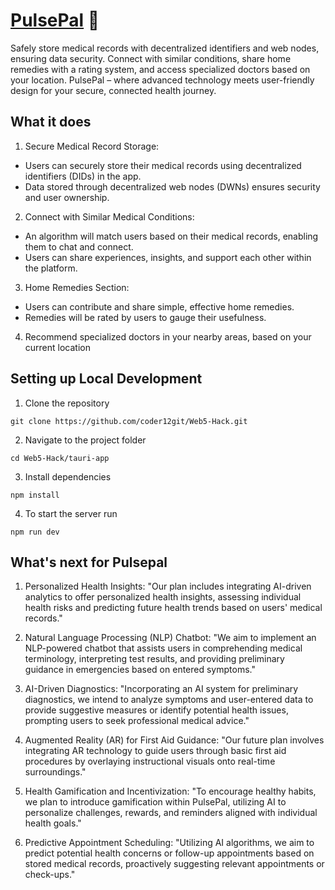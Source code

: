 # <a href="https://web5-hack-413v.vercel.app/">PulsePal</a> 🌟

Safely store medical records with decentralized identifiers and web nodes, ensuring data security. Connect with similar conditions, share home remedies with a rating system, and access specialized doctors based on your location. PulsePal – where advanced technology meets user-friendly design for your secure, connected health journey.

## What it does

1. Secure Medical Record Storage:
- Users can securely store their medical records using decentralized identifiers (DIDs) in the app.
- Data stored through decentralized web nodes (DWNs) ensures security and user ownership.

2. Connect with Similar Medical Conditions:
- An algorithm will match users based on their medical records, enabling them to chat and connect.
- Users can share experiences, insights, and support each other within the platform.

3. Home Remedies Section:
- Users can contribute and share simple, effective home remedies.
- Remedies will be rated by users to gauge their usefulness.

4. Recommend specialized doctors in your nearby areas, based on your current location

## Setting up Local Development

1. Clone the repository

```
git clone https://github.com/coder12git/Web5-Hack.git
```

2. Navigate to the project folder

```
cd Web5-Hack/tauri-app
```

3. Install dependencies

```
npm install
```

4. To start the server run

```
npm run dev
```

## What's next for Pulsepal

1. Personalized Health Insights: "Our plan includes integrating AI-driven analytics to offer personalized health insights, assessing individual health risks and predicting future health trends based on users' medical records."

2. Natural Language Processing (NLP) Chatbot: "We aim to implement an NLP-powered chatbot that assists users in comprehending medical terminology, interpreting test results, and providing preliminary guidance in emergencies based on entered symptoms."

3. AI-Driven Diagnostics: "Incorporating an AI system for preliminary diagnostics, we intend to analyze symptoms and user-entered data to provide suggestive measures or identify potential health issues, prompting users to seek professional medical advice."

4. Augmented Reality (AR) for First Aid Guidance: "Our future plan involves integrating AR technology to guide users through basic first aid procedures by overlaying instructional visuals onto real-time surroundings."

5. Health Gamification and Incentivization: "To encourage healthy habits, we plan to introduce gamification within PulsePal, utilizing AI to personalize challenges, rewards, and reminders aligned with individual health goals."

6. Predictive Appointment Scheduling: "Utilizing AI algorithms, we aim to predict potential health concerns or follow-up appointments based on stored medical records, proactively suggesting relevant appointments or check-ups."
